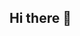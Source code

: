 ## Hi there 👋

<!--
**codecuriosity23/codecuriosity23** is a ✨ _special_ ✨ repository because its `README.md` (this file) appears on your GitHub profile.

## Overview
Managing data bottlenecks and complex reporting tasks can be time-consuming and inefficient. This repository contains **data analytic scripts** designed to streamline the reporting process using **SQL Server, Tableau, and Excel**. These scripts help automate repetitive tasks, improve data accessibility, and enhance the efficiency of analytical workflows.

## Why Use These Scripts?
In data analysis, procedural bottlenecks occur when:
- Large datasets require extensive preprocessing before analysis.
- Complex transformations slow down reporting workflows.
- Data retrieval and structuring create unnecessary delays.

These scripts **eliminate bottlenecks** by:
- **Automating Data Processing:** Reducing manual intervention in data wrangling.
- **Optimizing Query Performance:** Enhancing SQL queries for efficient data extraction.
- **Simplifying Report Generation:** Integrating with Tableau and Excel for seamless reporting.

## Features
- 📌 **Automated SQL Queries** – Pre-built queries for common data retrieval tasks.
- 📌 **Data Cleaning & Transformation Scripts** – Standardized processes for structured data.
- 📌 **Tableau-ready Data Outputs** – Ensuring compatibility with Tableau dashboards.
- 📌 **Excel Macros & Formulas** – Simplifying calculations and report formatting.

## How It Works
1. **Deploy the SQL scripts** to extract, clean, and transform data.
2. **Integrate with Tableau** to create dynamic and insightful dashboards.
3. **Utilize Excel tools** for refined calculations and final report generation.
4. **Reduce manual workload** and accelerate the reporting process.

## Benefits
✔ **Saves Time** – Reduces hours spent on manual data processing.  
✔ **Minimizes Errors** – Standardized scripts ensure consistent results.  
✔ **Improves Efficiency** – Streamlines the entire reporting pipeline.  
✔ **Enhances Decision-making** – Delivers structured insights quickly.  

## Getting Started
1. Clone the repository:  
   ```bash
   git clone https://github.com/your-repo-name.git


- Review the documentation for implementation guidelines.
- Modify scripts as needed for your specific use case.
- Start leveraging automated solutions for faster report generation!

Contributing
Feel free to contribute by optimizing existing scripts or adding new features.

With these scripts, you can quell the procedural bottlenecks in data analysis and make reporting more efficient than ever. Let's simplify the process together!

This README file effectively communicates how these analytic scripts help **save time, minimize complexity, and eliminate bottlenecks** in reporting workflows. Let me know if you'd like any adjustments! 🚀


